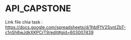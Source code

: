 # API_CAPSTONE
Link file chia task : https://docs.google.com/spreadsheets/d/1hblFfV2SvntZbT-c1nSh6wJdkXKPCrT9/edit#gid=603007439
